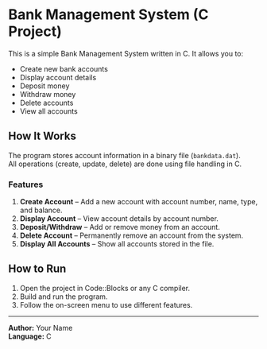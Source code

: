 # Bank Management System (C Project)

This is a simple Bank Management System written in C.
It allows you to:

- Create new bank accounts
- Display account details
- Deposit money
- Withdraw money
- Delete accounts
- View all accounts

## How It Works
The program stores account information in a binary file (`bankdata.dat`).  
All operations (create, update, delete) are done using file handling in C.

### Features
1. **Create Account** – Add a new account with account number, name, type, and balance.
2. **Display Account** – View account details by account number.
3. **Deposit/Withdraw** – Add or remove money from an account.
4. **Delete Account** – Permanently remove an account from the system.
5. **Display All Accounts** – Show all accounts stored in the file.

## How to Run
1. Open the project in Code::Blocks or any C compiler.
2. Build and run the program.
3. Follow the on-screen menu to use different features.

---

**Author:** Your Name  
**Language:** C
